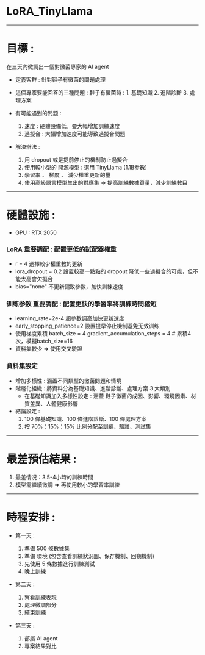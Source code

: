 # LoRA_TinyLlama

---

# 目標 : 
在三天內微調出一個對黴菌專家的 AI agent 
- 定義客群 : 
    針對鞋子有黴菌的問題處理
- 這個專家要能回答的三種問題 :
    鞋子有黴菌時 :
        1. 基礎知識
        2. 進階診斷
        3. 處理方案


- 有可能遇到的問題 : 
    1. 速度 : 硬體設備低，要大幅增加訓練速度
    2. 過擬合 : 大幅增加速度可能導致過擬合問題

- 解決辦法 :
    1. 用 dropout 或是提前停止的機制防止過擬合
    2. 使用較小型的 開源模型 : 選用 TinyLlama  (1.1B参數)
    3. 學習率 、 梯度 、 減少權重更新的量
    4. 使用高級語言模型生出的對應集 => 提高訓練數據質量，減少訓練數目

---

# 硬體設施 : 
- GPU : RTX 2050

###  LoRA 重要調配 : 配置更低的試配器權重
- r = 4 選擇較少權重數的更新
- lora_dropout = 0.2 設置較高一點點的 dropout 降低一些過擬合的可能，但不能太高會欠擬合
- bias="none" 不更新偏致參數，加快訓練速度

### 训练参数 重要調配 : 配置更快的學習率將訓練時間縮短
- learning_rate=2e-4  超參數調高加快更新速度
- early_stopping_patience=2  設置提早停止機制避免无效训练
- 使用梯度累積
    batch_size = 4 
    gradient_accumulation_steps = 4  # 累積4次，模擬batch_size=16
- 資料集較少 => 使用交叉驗證

### 資料集設定
- 增加多樣性 : 涵蓋不同類型的黴菌問題和情境
- 階層化組織 : 將資料分為基礎知識、進階診斷、處理方案 3 大類別
    - 在基礎知識加入多樣性設定 : 涵蓋 鞋子黴菌的成因、影響、環境因素、材質差異、人體健康影響
- 結論設定 : 
    1. 100 條基礎知識、100 條進階診斷、100 條處理方案
    2. 按 70%：15%：15% 比例分配至訓練、驗證、測試集

---

# 最差預估結果 :
1. 最差情况：3.5-4小時的訓練時間
2. 模型需繼續微調 => 再使用較小的學習率訓練


--- 
# 時程安排 :
- 第一天 : 
    1. 準備 500 條數據集
    2. 準備 環境 (包含查看訓練狀況圖、保存機制、回朔機制)
    3. 先使用 5 條數據進行訓練測試
    3. 晚上訓練

- 第二天 : 
    1. 察看訓練表現
    2. 處理微調部分
    3. 結束訓練

- 第三天 : 
    1. 部屬 AI agent 
    2. 專案結果對比